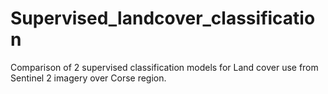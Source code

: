 # Supervised_landcover_classification
Comparison of 2 supervised classification models for Land cover use from Sentinel 2 imagery over Corse region. 
